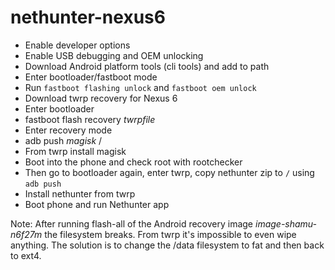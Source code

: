 # nethunter-nexus6
- Enable developer options
- Enable USB debugging and OEM unlocking
- Download Android platform tools (cli tools) and add to path
- Enter bootloader/fastboot mode 
- Run `fastboot flashing unlock` and `fastboot oem unlock`
- Download twrp recovery for Nexus 6
- Enter bootloader
- fastboot flash recovery _twrpfile_
- Enter recovery mode
- adb push _magisk_ /
- From twrp install magisk
- Boot into the phone and check root with rootchecker
- Then go to bootloader again, enter twrp, copy nethunter zip to `/` using `adb push`
- Install nethunter from twrp
- Boot phone and run Nethunter app


Note: After running flash-all of the Android recovery image _image-shamu-n6f27m_ the filesystem breaks. From twrp it's impossible to even wipe anything. The solution is to change the /data filesystem to fat and then back to ext4.
